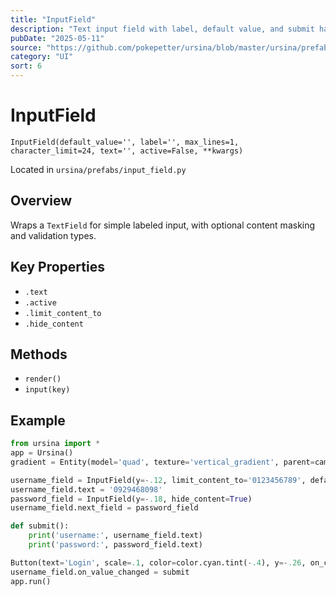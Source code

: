 ```yaml
---
title: "InputField"
description: "Text input field with label, default value, and submit handling."
pubDate: "2025-05-11"
source: "https://github.com/pokepetter/ursina/blob/master/ursina/prefabs/input_field.py"
category: "UI"
sort: 6
---
```


# InputField

`InputField(default_value='', label='', max_lines=1, character_limit=24, text='', active=False, **kwargs)`

Located in `ursina/prefabs/input_field.py`

## Overview

Wraps a `TextField` for simple labeled input, with optional content masking and validation types.

## Key Properties

- `.text`  
- `.active`  
- `.limit_content_to`  
- `.hide_content`  

## Methods

- `render()`  
- `input(key)`

## Example

```python
from ursina import *
app = Ursina()
gradient = Entity(model='quad', texture='vertical_gradient', parent=camera.ui, scale=(camera.aspect_ratio,1), color=color.hsv(240,.6,.1,.75))

username_field = InputField(y=-.12, limit_content_to='0123456789', default_value='11', active=True)
username_field.text = '0929468098'
password_field = InputField(y=-.18, hide_content=True)
username_field.next_field = password_field

def submit():
    print('username:', username_field.text)
    print('password:', password_field.text)

Button(text='Login', scale=.1, color=color.cyan.tint(-.4), y=-.26, on_click=submit).fit_to_text()
username_field.on_value_changed = submit
app.run()
```